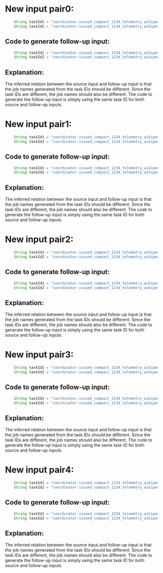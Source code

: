 # New input pair0:
```java
    String taskId1 = "coordinator-issued_compact_1234_telemetry_wikipedia_geteditfailuresinnorthamerica_agg_summ_116_pcgkebcl_2023-07-19T16:53:11.416Z";
    String taskId2 = "coordinator-issued_compact_1234_telemetry_wikipedia_geteditfailuresinnorthamerica_agg_summ_117_pcgkebcl_2023-07-19T16:53:11.416Z";
```
## Code to generate follow-up input:
```java
    String taskId1 = "coordinator-issued_compact_1234_telemetry_wikipedia_geteditfailuresinnorthamerica_agg_summ_116_pcgkebcl_2023-07-19T16:53:11.416Z";
    String taskId2 = "coordinator-issued_compact_1234_telemetry_wikipedia_geteditfailuresinnorthamerica_agg_summ_117_pcgkebcl_2023-07-19T16:53:11.416Z";
```
## Explanation:
The inferred relation between the source input and follow-up input is that the job names generated from the task IDs should be different. Since the task IDs are different, the job names should also be different. The code to generate the follow-up input is simply using the same task ID for both source and follow-up inputs.

# New input pair1:
```java
    String taskId1 = "coordinator-issued_compact_1234_telemetry_wikipedia_geteditfailuresinnorthamerica_agg_summ_116_pcgkebcl_2023-07-19T16:53:11.416Z_long_data_source_name_that_exceeds_30_characters";
    String taskId2 = "coordinator-issued_compact_1234_telemetry_wikipedia_geteditfailuresinnorthamerica_agg_summ_117_pcgkebcl_2023-07-19T16:53:11.416Z_long_data_source_name_that_exceeds_30_characters";
```
## Code to generate follow-up input:
```java
    String taskId1 = "coordinator-issued_compact_1234_telemetry_wikipedia_geteditfailuresinnorthamerica_agg_summ_116_pcgkebcl_2023-07-19T16:53:11.416Z_long_data_source_name_that_exceeds_30_characters";
    String taskId2 = "coordinator-issued_compact_1234_telemetry_wikipedia_geteditfailuresinnorthamerica_agg_summ_117_pcgkebcl_2023-07-19T16:53:11.416Z_long_data_source_name_that_exceeds_30_characters";
```
## Explanation:
The inferred relation between the source input and follow-up input is that the job names generated from the task IDs should be different. Since the task IDs are different, the job names should also be different. The code to generate the follow-up input is simply using the same task ID for both source and follow-up inputs.

# New input pair2:
```java
    String taskId1 = "coordinator-issued_compact_1234_telemetry_wikipedia_geteditfailuresinnorthamerica_agg_summ_116_pcgkebcl_2023-07-19T16:53:11.416Z_with_special_characters_#$%^&*()";
    String taskId2 = "coordinator-issued_compact_1234_telemetry_wikipedia_geteditfailuresinnorthamerica_agg_summ_117_pcgkebcl_2023-07-19T16:53:11.416Z_with_special_characters_#$%^&*()";
```
## Code to generate follow-up input:
```java
    String taskId1 = "coordinator-issued_compact_1234_telemetry_wikipedia_geteditfailuresinnorthamerica_agg_summ_116_pcgkebcl_2023-07-19T16:53:11.416Z_with_special_characters_#$%^&*()";
    String taskId2 = "coordinator-issued_compact_1234_telemetry_wikipedia_geteditfailuresinnorthamerica_agg_summ_117_pcgkebcl_2023-07-19T16:53:11.416Z_with_special_characters_#$%^&*()";
```
## Explanation:
The inferred relation between the source input and follow-up input is that the job names generated from the task IDs should be different. Since the task IDs are different, the job names should also be different. The code to generate the follow-up input is simply using the same task ID for both source and follow-up inputs.

# New input pair3:
```java
    String taskId1 = "coordinator-issued_compact_1234_telemetry_wikipedia_geteditfailuresinnorthamerica_agg_summ_116_pcgkebcl_2023-07-19T16:53:11.416Z_with_null_task_id";
    String taskId2 = "coordinator-issued_compact_1234_telemetry_wikipedia_geteditfailuresinnorthamerica_agg_summ_117_pcgkebcl_2023-07-19T16:53:11.416Z_with_null_task_id";
```
## Code to generate follow-up input:
```java
    String taskId1 = "coordinator-issued_compact_1234_telemetry_wikipedia_geteditfailuresinnorthamerica_agg_summ_116_pcgkebcl_2023-07-19T16:53:11.416Z_with_null_task_id";
    String taskId2 = "coordinator-issued_compact_1234_telemetry_wikipedia_geteditfailuresinnorthamerica_agg_summ_117_pcgkebcl_2023-07-19T16:53:11.416Z_with_null_task_id";
```
## Explanation:
The inferred relation between the source input and follow-up input is that the job names generated from the task IDs should be different. Since the task IDs are different, the job names should also be different. The code to generate the follow-up input is simply using the same task ID for both source and follow-up inputs.

# New input pair4:
```java
    String taskId1 = "coordinator-issued_compact_1234_telemetry_wikipedia_geteditfailuresinnorthamerica_agg_summ_116_pcgkebcl_2023-07-19T16:53:11.416Z_with_empty_task_id";
    String taskId2 = "coordinator-issued_compact_1234_telemetry_wikipedia_geteditfailuresinnorthamerica_agg_summ_117_pcgkebcl_2023-07-19T16:53:11.416Z_with_empty_task_id";
```
## Code to generate follow-up input:
```java
    String taskId1 = "coordinator-issued_compact_1234_telemetry_wikipedia_geteditfailuresinnorthamerica_agg_summ_116_pcgkebcl_2023-07-19T16:53:11.416Z_with_empty_task_id";
    String taskId2 = "coordinator-issued_compact_1234_telemetry_wikipedia_geteditfailuresinnorthamerica_agg_summ_117_pcgkebcl_2023-07-19T16:53:11.416Z_with_empty_task_id";
```
## Explanation:
The inferred relation between the source input and follow-up input is that the job names generated from the task IDs should be different. Since the task IDs are different, the job names should also be different. The code to generate the follow-up input is simply using the same task ID for both source and follow-up inputs.
